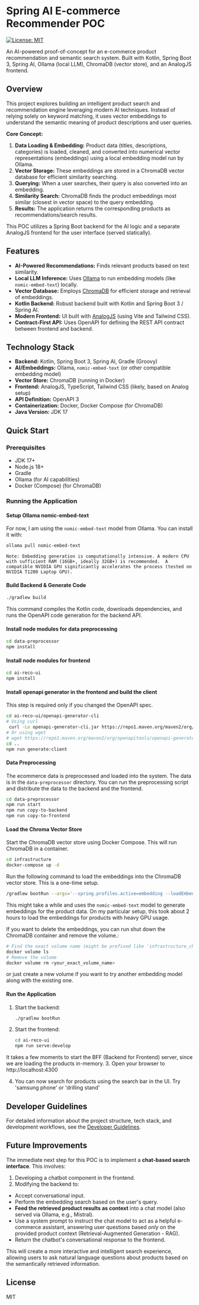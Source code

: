 # Spring AI E-commerce Recommender POC

[![License: MIT](https://img.shields.io/badge/License-MIT-yellow.svg)](https://opensource.org/licenses/MIT) 

An AI-powered proof-of-concept for an e-commerce product recommendation and semantic search system. Built with Kotlin, Spring Boot 3, Spring AI, Ollama (local LLM), ChromaDB (vector store), and an AnalogJS frontend.

## Overview

This project explores building an intelligent product search and recommendation engine leveraging modern AI techniques. Instead of relying solely on keyword matching, it uses vector embeddings to understand the semantic meaning of product descriptions and user queries.

**Core Concept:**

1.  **Data Loading & Embedding:** Product data (titles, descriptions, categories) is loaded, cleaned, and converted into numerical vector representations (embeddings) using a local embedding model run by Ollama.
2.  **Vector Storage:** These embeddings are stored in a ChromaDB vector database for efficient similarity searching.
3.  **Querying:** When a user searches, their query is also converted into an embedding.
4.  **Similarity Search:** ChromaDB finds the product embeddings most similar (closest in vector space) to the query embedding.
5.  **Results:** The application returns the corresponding products as recommendations/search results.

This POC utilizes a Spring Boot backend for the AI logic and a separate AnalogJS frontend for the user interface (served statically).

## Features

* **AI-Powered Recommendations:** Finds relevant products based on text similarity.
* **Local LLM Inference:** Uses [Ollama](https://ollama.com/) to run embedding models (like `nomic-embed-text`) locally.
* **Vector Database:** Employs [ChromaDB](https://www.trychroma.com/) for efficient storage and retrieval of embeddings.
* **Kotlin Backend:** Robust backend built with Kotlin and Spring Boot 3 / Spring AI.
* **Modern Frontend:** UI built with [AnalogJS](https://analogjs.org/) (using Vite and Tailwind CSS). 
* **Contract-First API:** Uses OpenAPI for defining the REST API contract between frontend and backend.

## Technology Stack

* **Backend:** Kotlin, Spring Boot 3, Spring AI, Gradle (Groovy)
* **AI/Embeddings:** Ollama, `nomic-embed-text` (or other compatible embedding model)
* **Vector Store:** ChromaDB (running in Docker)
* **Frontend:** AnalogJS, TypeScript, Tailwind CSS (likely, based on Analog setup)
* **API Definition:** OpenAPI 3
* **Containerization:** Docker, Docker Compose (for ChromaDB)
* **Java Version:** JDK 17

## Quick Start

### Prerequisites

- JDK 17+
- Node.js 18+
- Gradle
- Ollama (for AI capabilities)
- Docker (Compose) (for ChromaDB)

### Running the Application

#### Setup Ollama nomic-embed-text

For now, I am using the `nomic-embed-text` model from Ollama. You can install it with:

```bash
ollama pull nomic-embed-text
```

`Note: Embedding generation is computationally intensive.
A modern CPU with sufficient RAM (16GB+, ideally 32GB+) is recommended. 
A compatible NVIDIA GPU significantly accelerates the process (tested on NVIDIA T1200 Laptop GPU).`

#### Build Backend & Generate Code 

```bash
./gradlew build
```

This command compiles the Kotlin code, downloads dependencies, and runs the OpenAPI code generation for the backend API.

#### Install node modules for data preprocessing

```bash
cd data-preprocessor
npm install
```

#### Install node modules for frontend

```bash
cd ai-reco-ui
npm install
```

#### Install openapi generator in the frontend and build the client

This step is required only if you changed the OpenAPI spec.

```bash
cd ai-reco-ui/openapi-generator-cli
# Using curl
 curl -Lo openapi-generator-cli.jar https://repo1.maven.org/maven2/org/openapitools/openapi-generator-cli/7.12.0/openapi-generator-cli-7.12.0.jar # Check for latest generator version
# Or using wget
# wget https://repo1.maven.org/maven2/org/openapitools/openapi-generator-cli/7.4.0/openapi-generator-cli-7.12.0.jar -O openapi-generator-cli.jar
cd ..
npm run generate:client
```

#### Data Preprocessing

The ecommerce data is preprocessed and loaded into the system.
The data is in the `data-preprocessor` directory. 
You can run the preprocessing script and distribute the data to the backend and the frontend.

```bash
cd data-preprocessor
npm run start
npm run copy-to-backend
npm run copy-to-frontend
```

#### Load the Chroma Vector Store

Start the ChromaDB vector store using Docker Compose. This will run ChromaDB in a container.

```bash
cd infrastructure
docker-compose up -d
```
Run the following command to load the embeddings into the ChromaDB vector store. This is a one-time setup.

```bash
/gradlew bootRun --args='--spring.profiles.active=embedding --loadEmbeddings
```

This might take a while and uses the `nomic-embed-text` model to generate embeddings for the product data.
On my particular setup, this took about 2 hours to load the embeddings for products with heavy GPU usage.

If you want to delete the embeddings, you can run shut down the ChromaDB container and remove the volume.:

```bash
# Find the exact volume name (might be prefixed like 'infrastructure_chromadata')
docker volume ls
# Remove the volume
docker volume rm <your_exact_volume_name>
```

or just create a new volume if you want to try another embedding model along with the existing one.

#### Run the Application
1. Start the backend:
   ```bash
   ./gradlew bootRun
   ```

2. Start the frontend:
   ```bash
   cd ai-reco-ui
   npm run serve:develop
   ```
It takes a few moments to start the BFF (Backend for Frontend) server, since we are loading the products in-memory.
3. Open your browser to http://localhost:4300

4. You can now search for products using the search bar in the UI. Try 'samsung phone' or 'drilling stand' 

## Developer Guidelines

For detailed information about the project structure, tech stack, and development workflows, see the [Developer Guidelines](.junie/guidelines.md).

## Future Improvements

The immediate next step for this POC is to implement a **chat-based search interface**. This involves:

1.  Developing a chatbot component in the frontend.
2.  Modifying the backend to:
   * Accept conversational input.
   * Perform the embedding search based on the user's query.
   * **Feed the retrieved product results as context** into a chat model (also served via Ollama, e.g., Mistral).
   * Use a system prompt to instruct the chat model to act as a helpful e-commerce assistant, answering user questions based *only* on the provided product context (Retrieval-Augmented Generation - RAG).
   * Return the chatbot's conversational response to the frontend.

This will create a more interactive and intelligent search experience, allowing users to ask natural language questions about products based on the semantically retrieved information.

## License

MIT